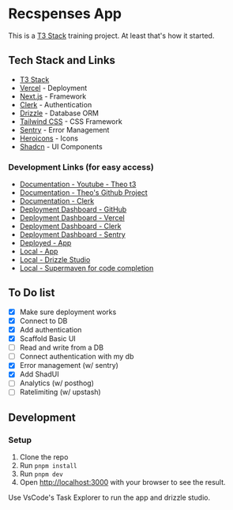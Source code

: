 # Recspenses App

This is a [T3 Stack](https://create.t3.gg/) training project. At least that's how it started.

## Tech Stack and Links

- [T3 Stack](https://create.t3.gg/)
- [Vercel](https://vercel.com) - Deployment
- [Next.js](https://nextjs.org) - Framework
- [Clerk](https://clerk.com) - Authentication
- [Drizzle](https://orm.drizzle.team) - Database ORM
- [Tailwind CSS](https://tailwindcss.com) - CSS Framework
- [Sentry](https://sentry.io) - Error Management
- [Heroicons](https://heroicons.com/) - Icons
- [Shadcn](https://ui.shadcn.com/) - UI Components

### Development Links (for easy access)

- [Documentation - Youtube - Theo t3](https://www.youtube.com/watch?v=d5x0JCZbAJs)
- [Documentation - Theo's Github Project](https://github.com/t3dotgg/t3gallery)
- [Documentation - Clerk](https://clerk.com/docs/quickstarts/nextjs)
- [Deployment Dashboard - GitHub](https://github.com/iosifv/recspenses)
- [Deployment Dashboard - Vercel](https://vercel.com/iosifs-projects-fc6671c4/recspenses/2ySVBdG28NPG8yaAAf8uAm6ig4Ut)
- [Deployment Dashboard - Clerk](https://dashboard.clerk.com/apps/app_2mLIvcMUGIPL5UVkyIwSiLkgFOi/instances/ins_2mLIvY2tu01h3OJw32AeWsb2byy)
- [Deployment Dashboard - Sentry](https://casa4-zv.sentry.io/issues/)
- [Deployed - App](https://recspenses.vercel.app/)
- [Local - App](http://localhost:3000/)
- [Local - Drizzle Studio](https://local.drizzle.studio/)
- [Local - Supermaven for code completion](https://supermaven.com/pricing)

## To Do list

- [x] Make sure deployment works
- [x] Connect to DB
- [x] Add authentication
- [x] Scaffold Basic UI
- [ ] Read and write from a DB
- [ ] Connect authentication with my db
- [x] Error management (w/ sentry)
- [x] Add ShadUI
- [ ] Analytics (w/ posthog)
- [ ] Ratelimiting (w/ upstash)

## Development

### Setup

1. Clone the repo
2. Run `pnpm install`
3. Run `pnpm dev`
4. Open [http://localhost:3000](http://localhost:3000) with your browser to see the result.

Use VsCode's Task Explorer to run the app and drizzle studio.
